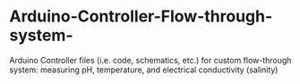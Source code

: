 # Arduino-Controller-Flow-through-system-
Arduino Controller files (i.e. code, schematics, etc.) for custom flow-through system: measuring pH, temperature, and electrical conductivity (salinity)
